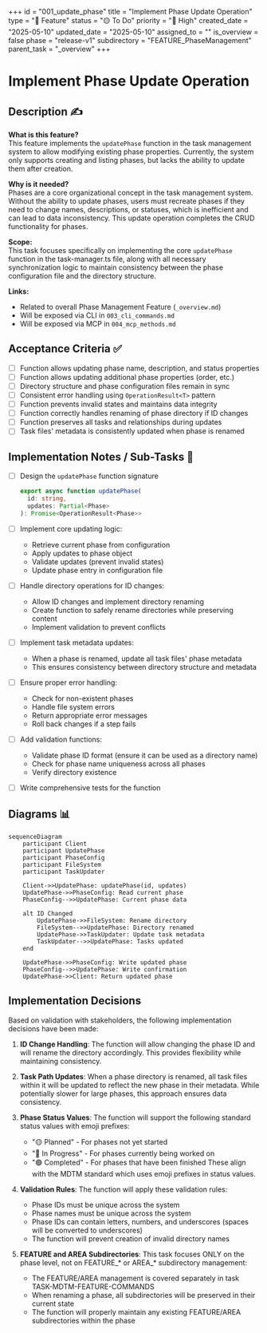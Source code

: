 +++
id = "001_update_phase"
title = "Implement Phase Update Operation"
type = "🌟 Feature"
status = "🟡 To Do"
priority = "🔼 High"
created_date = "2025-05-10"
updated_date = "2025-05-10"
assigned_to = ""
is_overview = false
phase = "release-v1"
subdirectory = "FEATURE_PhaseManagement"
parent_task = "_overview"
+++

# Implement Phase Update Operation

## Description ✍️

**What is this feature?**  
This feature implements the `updatePhase` function in the task management system to allow modifying existing phase properties. Currently, the system only supports creating and listing phases, but lacks the ability to update them after creation.

**Why is it needed?**  
Phases are a core organizational concept in the task management system. Without the ability to update phases, users must recreate phases if they need to change names, descriptions, or statuses, which is inefficient and can lead to data inconsistency. This update operation completes the CRUD functionality for phases.

**Scope:**  
This task focuses specifically on implementing the core `updatePhase` function in the task-manager.ts file, along with all necessary synchronization logic to maintain consistency between the phase configuration file and the directory structure.

**Links:**  
- Related to overall Phase Management Feature (`_overview.md`)
- Will be exposed via CLI in `003_cli_commands.md`
- Will be exposed via MCP in `004_mcp_methods.md`

## Acceptance Criteria ✅

- [ ] Function allows updating phase name, description, and status properties
- [ ] Function allows updating additional phase properties (order, etc.)
- [ ] Directory structure and phase configuration files remain in sync
- [ ] Consistent error handling using `OperationResult<T>` pattern
- [ ] Function prevents invalid states and maintains data integrity
- [ ] Function correctly handles renaming of phase directory if ID changes 
- [ ] Function preserves all tasks and relationships during updates
- [ ] Task files' metadata is consistently updated when phase is renamed

## Implementation Notes / Sub-Tasks 📝

- [ ] Design the `updatePhase` function signature
  ```typescript
  export async function updatePhase(
    id: string,
    updates: Partial<Phase>
  ): Promise<OperationResult<Phase>>
  ```

- [ ] Implement core updating logic:
  - Retrieve current phase from configuration
  - Apply updates to phase object
  - Validate updates (prevent invalid states)
  - Update phase entry in configuration file

- [ ] Handle directory operations for ID changes:
  - Allow ID changes and implement directory renaming
  - Create function to safely rename directories while preserving content
  - Implement validation to prevent conflicts 

- [ ] Implement task metadata updates:
  - When a phase is renamed, update all task files' phase metadata
  - This ensures consistency between directory structure and metadata

- [ ] Ensure proper error handling:
  - Check for non-existent phases
  - Handle file system errors
  - Return appropriate error messages
  - Roll back changes if a step fails

- [ ] Add validation functions:
  - Validate phase ID format (ensure it can be used as a directory name)
  - Check for phase name uniqueness across all phases
  - Verify directory existence

- [ ] Write comprehensive tests for the function

## Diagrams 📊

```mermaid
sequenceDiagram
    participant Client
    participant UpdatePhase
    participant PhaseConfig
    participant FileSystem
    participant TaskUpdater
    
    Client->>UpdatePhase: updatePhase(id, updates)
    UpdatePhase->>PhaseConfig: Read current phase
    PhaseConfig-->>UpdatePhase: Current phase data
    
    alt ID Changed
        UpdatePhase->>FileSystem: Rename directory
        FileSystem-->>UpdatePhase: Directory renamed
        UpdatePhase->>TaskUpdater: Update task metadata
        TaskUpdater-->>UpdatePhase: Tasks updated
    end
    
    UpdatePhase->>PhaseConfig: Write updated phase
    PhaseConfig-->>UpdatePhase: Write confirmation
    UpdatePhase->>Client: Return updated phase
```

## Implementation Decisions

Based on validation with stakeholders, the following implementation decisions have been made:

1. **ID Change Handling**: The function will allow changing the phase ID and will rename the directory accordingly. This provides flexibility while maintaining consistency.

2. **Task Path Updates**: When a phase directory is renamed, all task files within it will be updated to reflect the new phase in their metadata. While potentially slower for large phases, this approach ensures data consistency.

3. **Phase Status Values**: The function will support the following standard status values with emoji prefixes:
   - "🟡 Planned" - For phases not yet started
   - "🔵 In Progress" - For phases currently being worked on
   - "🟢 Completed" - For phases that have been finished
   These align with the MDTM standard which uses emoji prefixes in status values.

4. **Validation Rules**: The function will apply these validation rules:
   - Phase IDs must be unique across the system
   - Phase names must be unique across the system
   - Phase IDs can contain letters, numbers, and underscores (spaces will be converted to underscores)
   - The function will prevent creation of invalid directory names

5. **FEATURE and AREA Subdirectories**: This task focuses ONLY on the phase level, not on FEATURE_* or AREA_* subdirectory management:
   - The FEATURE/AREA management is covered separately in task TASK-MDTM-FEATURE-COMMANDS
   - When renaming a phase, all subdirectories will be preserved in their current state
   - The function will properly maintain any existing FEATURE/AREA subdirectories within the phase
